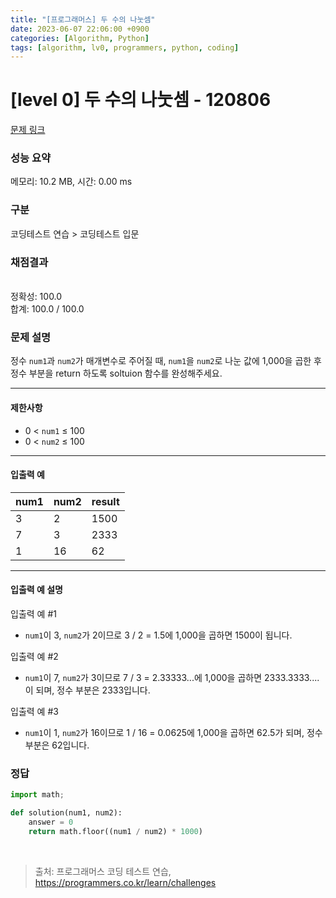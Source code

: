 ```yaml
---
title: "[프로그래머스] 두 수의 나눗셈"
date: 2023-06-07 22:06:00 +0900
categories: [Algorithm, Python]
tags: [algorithm, lv0, programmers, python, coding]
---
```


# [level 0] 두 수의 나눗셈 - 120806

[문제 링크](https://school.programmers.co.kr/learn/courses/30/lessons/120806?language=python3)

### 성능 요약

메모리: 10.2 MB, 시간: 0.00 ms

### 구분

코딩테스트 연습 > 코딩테스트 입문

### 채점결과

<br/>정확성: 100.0<br/>합계: 100.0 / 100.0

### 문제 설명

<p>정수 <code>num1</code>과 <code>num2</code>가 매개변수로 주어질 때, <code>num1</code>을 <code>num2</code>로 나눈 값에 1,000을 곱한 후 정수 부분을 return 하도록 soltuion 함수를 완성해주세요.</p>

<hr>

<h4>제한사항</h4>

<ul>
<li>0 &lt; <code>num1</code> ≤ 100</li>
<li>0 &lt; <code>num2</code> ≤ 100</li>
</ul>

<hr>

<h4>입출력 예</h4>

| num1 | num2 | result |
|------|------|--------|
| 3    | 2    | 1500   |
| 7    | 3    | 2333   |
| 1    | 16   | 62     |

<hr>

<h4>입출력 예 설명</h4>

<p>입출력 예 #1</p>

<ul>
<li><code>num1</code>이 3, <code>num2</code>가 2이므로 3 / 2 = 1.5에 1,000을 곱하면 1500이 됩니다.</li>
</ul>

<p>입출력 예 #2</p>

<ul>
<li><code>num1</code>이 7, <code>num2</code>가 3이므로 7 / 3 = 2.33333...에 1,000을 곱하면 2333.3333.... 이 되며, 정수 부분은 2333입니다.</li>
</ul>

<p>입출력 예 #3</p>

<ul>
<li><code>num1</code>이 1, <code>num2</code>가 16이므로 1 / 16 = 0.0625에 1,000을 곱하면 62.5가 되며, 정수 부분은 62입니다.</li>
</ul>

### 정답

```python
import math;

def solution(num1, num2):
    answer = 0
    return math.floor((num1 / num2) * 1000)
```

<br>

> 출처: 프로그래머스 코딩 테스트 연습, https://programmers.co.kr/learn/challenges
